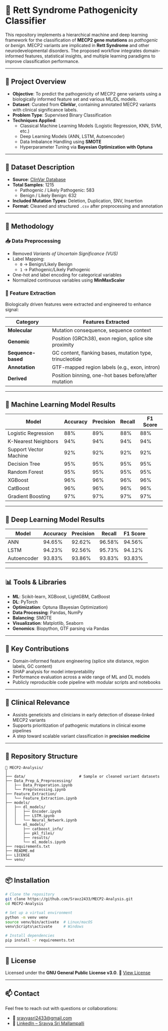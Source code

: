 # 🧬 Rett Syndrome Pathogenicity Classifier

This repository implements a hierarchical machine and deep learning framework for the classification of **MECP2 gene mutations** as *pathogenic* or *benign*. MECP2 variants are implicated in **Rett Syndrome** and other neurodevelopmental disorders. The proposed workflow integrates domain-informed features, statistical insights, and multiple learning paradigms to improve classification performance.

---

## 🧪 Project Overview

* **Objective**: To predict the pathogenicity of MECP2 gene variants using a biologically informed feature set and various ML/DL models.
* **Dataset**: Curated from **ClinVar**, containing annotated MECP2 variants with clinical significance labels.
* **Problem Type**: Supervised Binary Classification
* **Techniques Applied**:
  * Classical Machine Learning Models (Logistic Regression, KNN, SVM, etc.)
  * Deep Learning Models (ANN, LSTM, Autoencoder)
  * Data Imbalance Handling using **SMOTE**
  * Hyperparameter Tuning via **Bayesian Optimization with Optuna**

---

## 📂 Dataset Description

* **Source**: [ClinVar Database](https://www.ncbi.nlm.nih.gov/clinvar/)
* **Total Samples**: 1215
  * Pathogenic / Likely Pathogenic: 583
  * Benign / Likely Benign: 632
* **Included Mutation Types**: Deletion, Duplication, SNV, Insertion
* **Format**: Cleaned and structured `.csv` after preprocessing and annotation

---

## 🔄 Methodology

### 📥 Data Preprocessing

* Removed *Variants of Uncertain Significance (VUS)*
* Label Mapping:
  * `0` → Benign/Likely Benign
  * `1` → Pathogenic/Likely Pathogenic
* One-hot and label encoding for categorical variables
* Normalized continuous variables using **MinMaxScaler**

### 🧬 Feature Extraction

Biologically driven features were extracted and engineered to enhance signal:

| Category           | Features Extracted                                       |
| ------------------ | -------------------------------------------------------- |
| **Molecular**      | Mutation consequence, sequence context                   |
| **Genomic**        | Position (GRCh38), exon region, splice site proximity    |
| **Sequence-based** | GC content, flanking bases, mutation type, trinucleotide |
| **Annotation**     | GTF-mapped region labels (e.g., exon, intron)            |
| **Derived**        | Position binning, one-hot bases before/after mutation    |

---

## 🤖 Machine Learning Model Results

| Model                  | Accuracy | Precision | Recall | F1 Score |
| ---------------------- | -------- | --------- | ------ | -------- |
| Logistic Regression    | 88%      | 89%       | 88%    | 88%      |
| K-Nearest Neighbors    | 94%      | 94%       | 94%    | 94%      |
| Support Vector Machine | 92%      | 92%       | 92%    | 92%      |
| Decision Tree          | 95%      | 95%       | 95%    | 95%      |
| Random Forest          | 95%      | 95%       | 95%    | 95%      |
| XGBoost                | 96%      | 96%       | 96%    | 96%      |
| CatBoost               | 96%      | 96%       | 96%    | 96%      |
| Gradient Boosting      | 97%      | 97%       | 97%    | 97%      |

---

## 🧠 Deep Learning Model Results

| Model       | Accuracy | Precision | Recall | F1 Score |
| ----------- | -------- | --------- | ------ | -------- |
| ANN         | 94.65%   | 92.62%    | 96.58% | 94.56%   |
| LSTM        | 94.23%   | 92.56%    | 95.73% | 94.12%   |
| Autoencoder | 93.83%   | 93.86%    | 93.83% | 93.83%   |

---

## 📊 Tools & Libraries

* **ML**: Scikit-learn, XGBoost, LightGBM, CatBoost
* **DL**: PyTorch
* **Optimization**: Optuna (Bayesian Optimization)
* **Data Processing**: Pandas, NumPy
* **Balancing**: SMOTE
* **Visualization**: Matplotlib, Seaborn
* **Genomics**: Biopython, GTF parsing via Pandas

---

## 🧠 Key Contributions

* Domain-informed feature engineering (splice site distance, region labels, GC content)
* SHAP analysis for model interpretability
* Performance evaluation across a wide range of ML and DL models
* Publicly reproducible code pipeline with modular scripts and notebooks

---

## 🧬 Clinical Relevance

* Assists geneticists and clinicians in early detection of disease-linked MECP2 variants
* Supports prioritization of pathogenic mutations in clinical exome pipelines
* A step toward scalable variant classification in **precision medicine**

---

## 📁 Repository Structure

```
📁 MECP2-Analysis/
│
├── data/                        # Sample or cleaned variant datasets
├── Data_Prep_&_Preprocessing/
│   ├── Data_Preperation.ipynb
│   └── Preprocessing.ipynb
├── Feature_Extraction/
│   └── Feature_Extraction.ipynb
├── models/
│   ├── dl_models/
│   │   ├── Encoder.ipynb
│   │   ├── LSTM.ipynb
│   │   └── Neural_Network.ipynb
│   └── ml_models/
│       ├── catboost_info/
│       ├── pkl_files/
│       ├── results/
│       └── ml_models.ipynb
├── requirements.txt
├── README.md
├── LICENSE
└── venv/
```

---

## 📦 Installation

```bash
# Clone the repository
git clone https://github.com/Sravz2433/MECP2-Analysis.git
cd MECP2-Analysis

# Set up a virtual environment
python -m venv venv
source venv/bin/activate  # Linux/macOS
venv\Scripts\activate     # Windows

# Install dependencies
pip install -r requirements.txt
```

---

## 📜 License

Licensed under the **GNU General Public License v3.0**.
🔗 [View License](LICENSE)

---

## 📫 Contact

Feel free to reach out with questions or collaborations:

* 📧 [sravyasri2433@gmail.com](mailto:sravyasri2433@gmail.com)
* 💼 [LinkedIn – Sravya Sri Mallampalli](https://www.linkedin.com/in/sravya-sri-mallampalli/)

